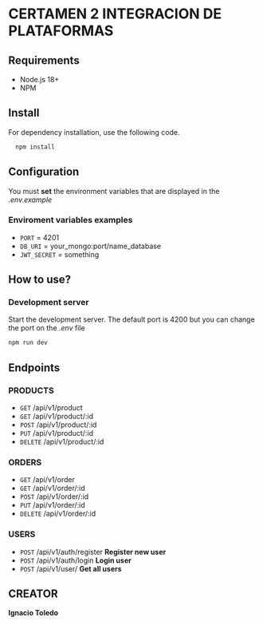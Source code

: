 # CERTAMEN 2 INTEGRACION DE PLATAFORMAS

## Requirements
- Node.js 18+
- NPM

## Install
For dependency installation, use the following code.
```bash
  npm install
```
## Configuration
You must **set** the environment variables that are displayed in the _.env.example_

### Enviroment variables examples
- `PORT` = 4201
- `DB_URI` = your_mongo:port/name_database
- `JWT_SECRET` = something


## How to use?

### Development server
Start the development server. The default port is 4200 but you can change the port on the _.env_ file

```bash
npm run dev
```

## Endpoints

### PRODUCTS
- `GET` /api/v1/product
- `GET` /api/v1/product/:id
- `POST` /api/v1/product/:id
- `PUT` /api/v1/product/:id
- `DELETE` /api/v1/product/:id

### ORDERS
- `GET` /api/v1/order
- `GET` /api/v1/order/:id
- `POST` /api/v1/order/:id
- `PUT` /api/v1/order/:id
- `DELETE` /api/v1/order/:id

### USERS
- `POST` /api/v1/auth/register **Register new user**
- `POST` /api/v1/auth/login    **Login user**
- `POST` /api/v1/user/         **Get all users**




## CREATOR

**Ignacio Toledo**
